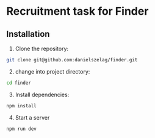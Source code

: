 # Recruitment task for Finder

## Installation

1. Clone the repository:

```bash
git clone git@github.com:danielszelag/finder.git
```

2. change into project directory:

```bash
cd finder
```

3. Install dependencies:

```bash
npm install
```

4. Start a server

```bash
npm run dev
```
